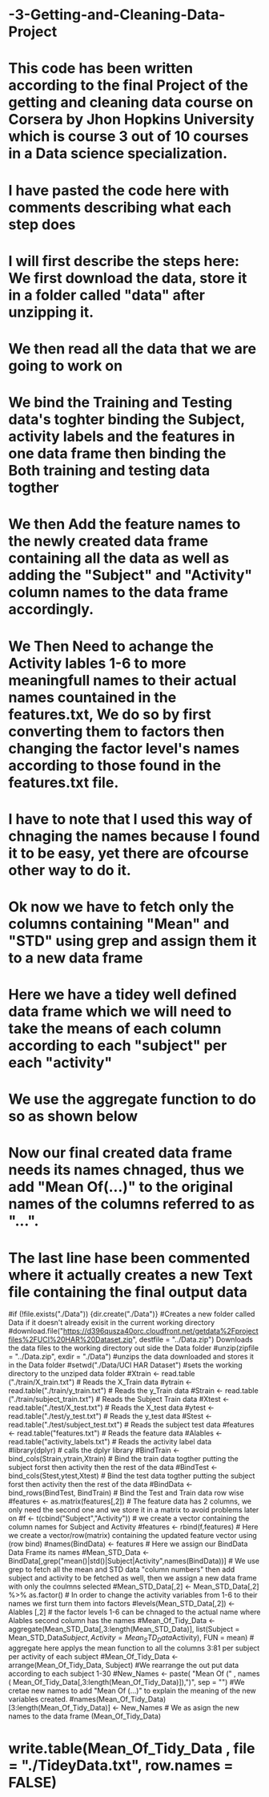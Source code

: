 # -3-Getting-and-Cleaning-Data-Project
# This code has been written according to the final Project of the getting and cleaning data course on Corsera by Jhon Hopkins University which is course 3 out of 10 courses in a Data science specialization.
# I have pasted the code here with comments describing what each step does 
# I will first describe the steps here: We first download the data, store it in a folder called "data" after unzipping it. 
# We then read all the data that we are going to work on
# We bind the Training and Testing data's toghter binding the Subject, activity labels and the features in one data frame then binding the Both training and testing data togther
# We then Add the feature names to the newly created data frame containing all the data as well as adding the "Subject" and "Activity" column names to the data frame accordingly. 
# We Then Need to achange the Activity lables 1-6 to more meaningfull names to their actual names countained in the features.txt, We do so by first converting them to factors then changing the factor level's names according to those found in the features.txt file. 
# I have to note that I used this way of chnaging the names because I found it to be easy, yet there are ofcourse other way to do it. 
# Ok now we have to fetch only the columns containing "Mean" and "STD" using grep and assign them it to a new data frame 
# Here we have a tidey well defined data frame which we will need to take the means of each column according to each "subject" per each "activity" 
# We use the aggregate function to do so as shown below
# Now our final created data frame needs its names chnaged, thus we add "Mean Of(...)" to the original names of the columns referred to as "...". 
# The last line hase been commented where it actually creates a new Text file containing the final output data

#if (!file.exists("./Data")) {dir.create("./Data")} #Creates a new folder called Data if it doesn't already exisit in the current working directory 
#download.file("https://d396qusza40orc.cloudfront.net/getdata%2Fprojectfiles%2FUCI%20HAR%20Dataset.zip", destfile = "../Data.zip") Downloads the data files to the working directory out side the Data folder
#unzip(zipfile = "../Data.zip", exdir = "./Data") #unzips the data downloaded and stores it in the Data folder 
#setwd("./Data/UCI HAR Dataset") #sets the working directory to the unziped data folder 
#Xtrain <- read.table ("./train/X_train.txt") # Reads the X_Train data
#ytrain <- read.table("./train/y_train.txt") # Reads the y_Train data
#Strain <- read.table ("./train/subject_train.txt") # Reads the Subject Train data
#Xtest <- read.table("./test/X_test.txt") # Reads the X_test data 
#ytest <- read.table("./test/y_test.txt") # Reads the y_test data 
#Stest <- read.table("./test/subject_test.txt") # Reads the subject test data 
#features <- read.table("features.txt") # Reads the feature data
#Alables <- read.table("activity_labels.txt") # Reads the activity label data
#library(dplyr) # calls the dplyr library 
#BindTrain <- bind_cols(Strain,ytrain,Xtrain) # Bind the train data togther putting the subject forst then activity then the rest of the data
#BindTest <- bind_cols(Stest,ytest,Xtest) # Bind the test data togther putting the subject forst then activity then the rest of the data
#BindData <- bind_rows(BindTest, BindTrain) # Bind the Test and Train data row wise
#features <- as.matrix(features[,2]) # The feature data has 2 columns, we only need the second one and we store it in a matrix to avoid problems later on
#f <- t(cbind("Subject","Activity")) # we create a vector containing the column names for Subject and Activity 
#features <- rbind(f,features) # Here we create a vector/row(matrix) containing the updated feature vector using (row bind) 
#names(BindData) <- features   # Here we assign our BindData Data Frame its names 
#Mean_STD_Data <-  BindData[,grep("mean()|std()|Subject|Activity",names(BindData))] # We use grep to fetch all the mean and STD data "column numbers" then add subject and activity to be fetched as well, then we assign a new data frame with only the coulmns selected
#Mean_STD_Data[,2] <-  Mean_STD_Data[,2] %>% as.factor() # In order to change the activity variables from 1-6 to their names we first turn them into factors
#levels(Mean_STD_Data[,2]) <- Alables [,2] # the factor levels 1-6 can be chnaged to the actual name where Alables second column has the names
#Mean_Of_Tidy_Data <- aggregate(Mean_STD_Data[,3:length(Mean_STD_Data)], list(Subject = Mean_STD_Data$Subject, Activity = Mean_STD_Data$Activity), FUN = mean) # aggregate here applys the mean function to all the columns 3:81 per subject per activity of each subject
#Mean_Of_Tidy_Data <- arrange(Mean_Of_Tidy_Data, Subject) #We rearrange the out put data according to each subject 1-30
#New_Names <-  paste( "Mean Of (" , names ( Mean_Of_Tidy_Data[,3:length(Mean_Of_Tidy_Data)]),")", sep = "") #We cretae new names to add "Mean Of (...)" to explain the meaning of the new variables created.
#names(Mean_Of_Tidy_Data)[3:length(Mean_Of_Tidy_Data)] <- New_Names # We as asign the new names to the data frame (Mean_Of_Tidy_Data)
# write.table(Mean_Of_Tidy_Data , file = "./TideyData.txt", row.names = FALSE) 


